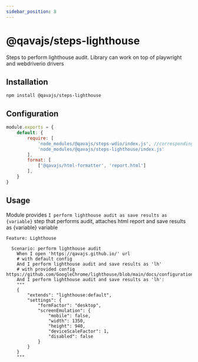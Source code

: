 ```yaml
---
sidebar_position: 8
---
```


# @qavajs/steps-lighthouse
Steps to perform lighthouse audit.
Library can work on top of playwright and webdriverio drivers

## Installation
```
npm install @qavajs/steps-lighthouse
```

## Configuration
```javascript
module.exports = {
    default: {
        require: [
            'node_modules/@qavajs/steps-wdio/index.js', //corresponding driver library should be imported first
            'node_modules/@qavajs/steps-lighthouse/index.js'
        ],
        format: [
            ['@qavajs/html-formatter', 'report.html']
        ],
    }
}
```

## Usage
Module provides `I perform lighthouse audit as save results as {variable}`
step that performs audit, attaches html report and save results as \{variable} variable

```gherkin
Feature: Lighthouse

  Scenario: perform lighthouse audit
    When I open 'https://qavajs.github.io/' url
    # with default config
    And I perform lighthouse audit and save results as 'lh'
    # with provided config https://github.com/GoogleChrome/lighthouse/blob/main/docs/configuration.md
    And I perform lighthouse audit and save results as 'lh':
    """
    {
        "extends": "lighthouse:default",
        "settings": {
            "formFactor": "desktop",
            "screenEmulation": {
                "mobile": false,
                "width": 1350,
                "height": 940,
                "deviceScaleFactor": 1,
                "disabled": false
            }
        }
    }
    """
```
